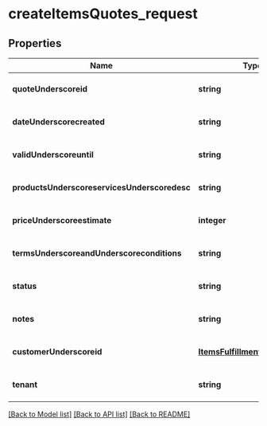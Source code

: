 # createItemsQuotes_request

## Properties
Name | Type | Description | Notes
------------ | ------------- | ------------- | -------------
**quoteUnderscoreid** | **string** |  | [optional] [default to null]
**dateUnderscorecreated** | **string** |  | [optional] [default to null]
**validUnderscoreuntil** | **string** |  | [optional] [default to null]
**productsUnderscoreservicesUnderscoredesc** | **string** |  | [optional] [default to null]
**priceUnderscoreestimate** | **integer** |  | [optional] [default to null]
**termsUnderscoreandUnderscoreconditions** | **string** |  | [optional] [default to null]
**status** | **string** |  | [optional] [default to null]
**notes** | **string** |  | [optional] [default to null]
**customerUnderscoreid** | [**ItemsFulfillmentCustomerId**](ItemsFulfillmentCustomerId.md) |  | [optional] [default to null]
**tenant** | **string** |  | [optional] [default to null]

[[Back to Model list]](../README.md#documentation-for-models) [[Back to API list]](../README.md#documentation-for-api-endpoints) [[Back to README]](../README.md)


